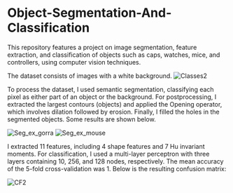 # Object-Segmentation-And-Classification
This repository features a project on image segmentation, feature extraction, and classification of objects such as caps, watches, mice, and controllers, using computer vision techniques.

The dataset consists of images with a white background. 
![Classes2](https://github.com/user-attachments/assets/035ddc1b-76bb-4e72-9fe4-42348e72c02d)

To process the dataset, I used semantic segmentation, classifying each pixel as either part of an object or the background. For postprocessing, I extracted the largest contours (objects) and applied the Opening operator, which involves dilation followed by erosion. Finally, I filled the holes in the segmented objects. Some results are shown below.

![Seg_ex_gorra](https://github.com/user-attachments/assets/8065b6c5-faac-4390-af2c-6fb5a0e515df)
![Seg_ex_mouse](https://github.com/user-attachments/assets/fb64a5c0-ed38-4661-9786-dd9e6bead1df)

I extracted 11 features, including 4 shape features and 7 Hu invariant moments. For classification, I used a multi-layer perceptron with three layers containing 10, 256, and 128 nodes, respectively. The mean accuracy of the 5-fold cross-validation was 1. Below is the resulting confusion matrix:

![CF2](https://github.com/user-attachments/assets/ec941eec-a611-4efc-81c9-37aeb8a56921)
